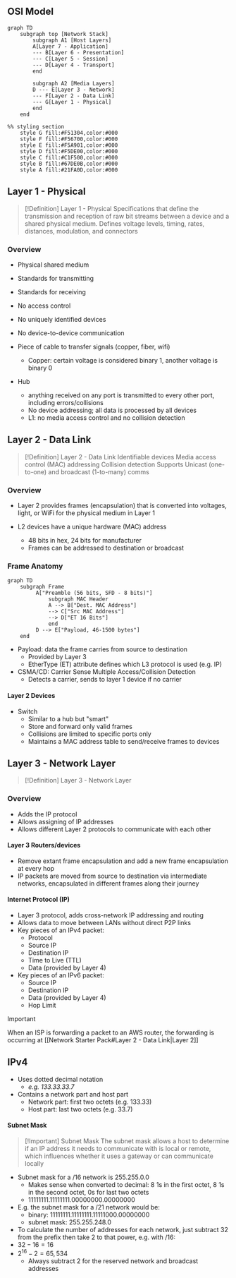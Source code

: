 ## OSI Model

```mermaid
graph TD
	subgraph top [Network Stack]
		subgraph A1 [Host Layers]
		A[Layer 7 - Application]
		--- B[Layer 6 - Presentation]
		--- C[Layer 5 - Session]
		--- D[Layer 4 - Transport]
		end
		
		subgraph A2 [Media Layers]
		D --- E[Layer 3 - Network]
		--- F[Layer 2 - Data Link]
		--- G[Layer 1 - Physical]
		end
	end

%% styling section
    style G fill:#F51304,color:#000
    style F fill:#F56700,color:#000
    style E fill:#F5A901,color:#000
    style D fill:#F5DE00,color:#000
    style C fill:#C1F500,color:#000
    style B fill:#67DE0B,color:#000
    style A fill:#21FA0D,color:#000
```

## Layer 1 - Physical

>[!Definition] Layer 1 - Physical
>Specifications that define the transmission and reception of raw bit streams between a device and a shared physical medium. Defines voltage levels, timing, rates, distances, modulation, and connectors

### Overview
- Physical shared medium
- Standards for transmitting
- Standards for receiving
- No access control
- No uniquely identified devices
- No device-to-device communication

- Piece of cable to transfer signals (copper, fiber, wifi)
	- Copper: certain voltage is considered binary 1, another voltage is binary 0
- Hub
	- anything received on any port is transmitted to every other port, including errors/collisions
	- No device addressing; all data is processed by all devices
	- L1: no media access control and no collision detection

## Layer 2 - Data Link

>[!Definition] Layer 2 - Data Link
>Identifiable devices
>Media access control (MAC) addressing
>Collision detection
>Supports Unicast (one-to-one) and broadcast (1-to-many) comms

### Overview

- Layer 2 provides frames (encapsulation) that is converted into voltages, light, or WiFi for the physical medium in Layer 1

- L2 devices have a unique hardware (MAC) address
	- 48 bits in hex, 24 bits for manufacturer
	- Frames can be addressed to destination or broadcast

### Frame Anatomy

``` mermaid
graph TD
	subgraph Frame
		 A["Preamble (56 bits, SFD - 8 bits)"]
			 subgraph MAC Header
			 A --> B["Dest. MAC Address"]
			 --> C["Src MAC Address"]
			 --> D["ET 16 Bits"]
			 end
		 D --> E["Payload, 46-1500 bytes"]
	end
```

- Payload: data the frame carries from source to destination
	- Provided by Layer 3
	- EtherType (ET) attribute defines which L3 protocol is used (e.g. IP)
- CSMA/CD: Carrier Sense Multiple Access/Collision Detection
	- Detects a carrier, sends to layer 1 device if no carrier

#### Layer 2 Devices
- Switch
	- Similar to a hub but "smart"
	- Store and forward only valid frames
	- Collisions are limited to specific ports only
	- Maintains a MAC address table to send/receive frames to devices

## Layer 3 - Network Layer

>[!Definition] Layer 3 - Network Layer

### Overview

- Adds the IP protocol
- Allows assigning of IP addresses
- Allows different Layer 2 protocols to communicate with each other

#### Layer 3 Routers/devices
- Remove extant frame encapsulation and add a new frame encapsulation at every hop
- IP packets are moved from source to destination via intermediate networks, encapsulated in different frames along their journey

#### Internet Protocol (IP)
- Layer 3 protocol, adds cross-network IP addressing and routing
- Allows data to move between LANs without direct P2P links
- Key pieces of an IPv4 packet:
	- Protocol
	- Source IP
	- Destination IP
	- Time to Live (TTL)
	- Data (provided by Layer 4)
- Key pieces of an IPv6 packet:
	- Source IP
	- Destination IP
	- Data (provided by Layer 4)
	- Hop Limit

>[!Important] 
>When an ISP is forwarding a packet to an AWS router, the forwarding is occurring at [[Network Starter Pack#Layer 2 - Data Link|Layer 2]]

## IPv4

- Uses dotted decimal notation
	- *e.g. 133.33.33.7*
- Contains a network part and host part
	- Network part: first two octets (e.g. 133.33)
	- Host part: last two octets (e.g. 33.7)

#### Subnet Mask

>[!Important] Subnet Mask
>The subnet mask allows a host to determine if an IP address it needs to communicate with is local or remote, which influences whether it uses a gateway or can communicate locally

- Subnet mask for a /16 network is $255.255.0.0$
	- Makes sense when converted to decimal: 8 1s in the first octet, 8 1s in the second octet, 0s for last two octets
	- $11111111.11111111.00000000.00000000$
- E.g. the subnet mask for a /21 network would be:
	- binary: $11111111.11111111.11111000.00000000$
	- subnet mask: $255.255.248.0$
- To calculate the number of addresses for each network, just subtract 32 from the prefix then take 2 to that power, e.g. with /16:
- $32-16=16$
- $2^{16}-2=65,534$
	- Always subtract 2 for the reserved network and broadcast addresses